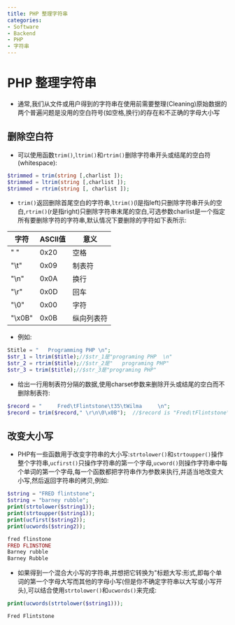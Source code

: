 ```yaml
---
title: PHP 整理字符串
categories:
- Software
- Backend
- PHP
- 字符串
---
```

# PHP 整理字符串

- 通常,我们从文件或用户得到的字符串在使用前需要整理(Cleaning)原始数据的两个普遍问题是没用的空白符号(如空格,换行)的存在和不正确的字母大小写

## 删除空白符

- 可以使用函数`trim()`,`ltrim()`和`rtrim()`删除字符串开头或结尾的空白符(whitespace):

```PHP
$trimmed = trim(string [,charlist ]);
$trimmed = ltrim(string [,charlist ]);
$trimmed = rtrim(string [, charlist ]);
```

- `trim()`返回删除首尾空白的字符串,`ltrim()`(l是指left)只删除字符串开头的空白,`rtrim()`(r是指right)只删除字符串末尾的空白,可选参数charlist是一个指定所有要删除字符的字符串,默认情况下要删除的字符如下表所示:

| 字符   | ASCII值 | 意义       |
| ------ | ------- | ---------- |
| " "    | 0x20    | 空格       |
| "\t"   | 0x09    | 制表符     |
| "\n"   | 0x0A    | 换行       |
| "\r"   | 0x0D    | 回车       |
| "\0"   | 0x00    | 字符       |
| "\x0B" | 0x0B    | 纵向列表符 |

- 例如:

```php
Stitle = "   Programming PHP \n";
$str_1 = ltrim($title);//$str_1是"programing PHP  \n"
$str_2 = rtrim($title);//$str_2是"	programing PHP"
$str_3 = trim($title);//$str_3是"programing PHP"
```

- 给出一行用制表符分隔的数据,使用charset参数来删除开头或结尾的空白而不删除制表符:

```php
$record = "		Fred\tFlintstone\t35\tWilma		\n";
$record = trim($record," \r\n\0\x0B");	//$record is "Fred\tFlintstone\t35\tWilma"
```

##  改变大小写

- PHP有一些函数用于改变字符串的大小写:`strtolower()`和`strtoupper()`操作整个字符串,`ucfirst()`只操作字符串的第一个字母,`ucword()`则操作字符串中每个单词的第一个字母,每一个函数都把字符串作为参数来执行,并适当地改变大小写,然后返回字符串的拷贝,例如:

```php
$string = "FRED flintstone";
$string = "barney rubble";
print(strtolower($string1));
print(strtoupper($string1));
print(ucfirst($string2));
print(ucwords($string2));

fred flinstone
FRED FLINSTONE
Barney rubble
Barney Rubble
```

- 如果得到一个混合大小写的字符串,并想把它转换为"标题大写:形式,即每个单词的第一个字母大写而其他的字母小写(但是你不确定字符串以大写或小写开头),可以结合使用`strtolower()`和`ucwords()`来完成:

```php
print(ucwords(strtolower($string1)));

Fred Flintstone
```